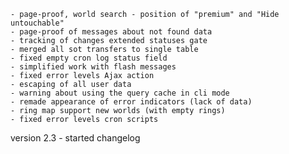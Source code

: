 	- page-proof, world search - position of "premium" and "Hide untouchable"
	- page-proof of messages about not found data
	- tracking of changes extended statuses gate
	- merged all sot transfers to single table
	- fixed empty cron log status field
	- simplified work with flash messages
	- fixed error levels Ajax action
	- escaping of all user data
	- warning about using the query cache in cli mode
	- remade appearance of error indicators (lack of data)
	- ring map support new worlds (with empty rings)
	- fixed error levels cron scripts
version 2.3
	- started changelog
